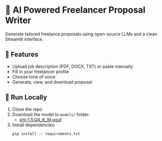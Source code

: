 # 📝 AI Powered Freelancer Proposal Writer

Generate tailored freelance proposals using open-source LLMs and a clean Streamlit interface.

## 🔧 Features

- Upload job description (PDF, DOCX, TXT) or paste manually
- Fill in your freelancer profile
- Choose tone of voice
- Generate, view, and download proposal

## 🚀 Run Locally

1. Clone the repo
2. Download the model to `models/` folder:
   - [phi-1.5.Q4_K_M.gguf](https://huggingface.co/TheBloke/phi-1_5-GGUF/resolve/main/phi-1_5.Q4_K_M.gguf)
3. Install dependencies:
   ```bash
   pip install -r requirements.txt
